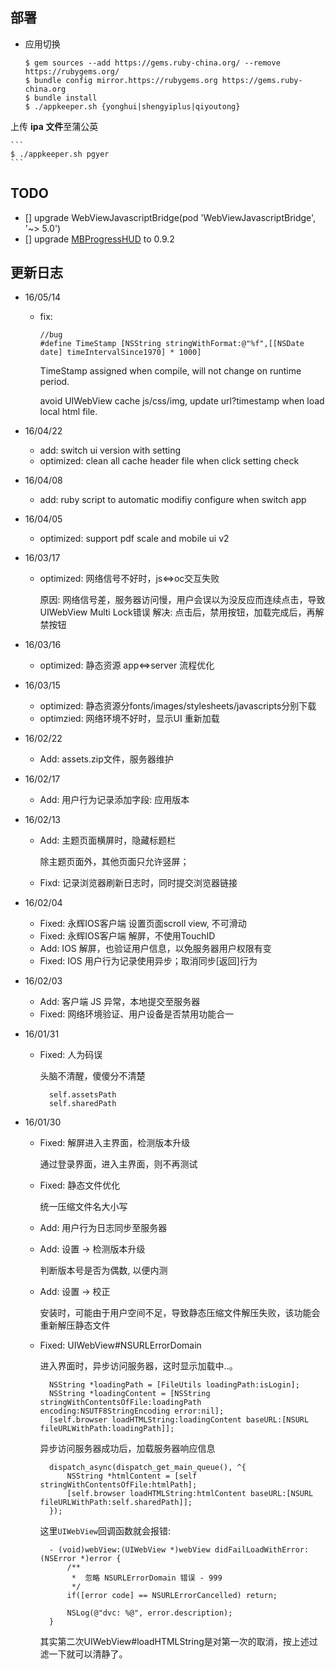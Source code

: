 
## 部署

* 应用切换

	```
	$ gem sources --add https://gems.ruby-china.org/ --remove https://rubygems.org/
	$ bundle config mirror.https://rubygems.org https://gems.ruby-china.org
	$ bundle install
	$ ./appkeeper.sh {yonghui|shengyiplus|qiyoutong}
	```
上传 **ipa 文件**至蒲公英

	```	
	$ ./appkeeper.sh pgyer
	```

## TODO

* [] upgrade WebViewJavascriptBridge(pod 'WebViewJavascriptBridge', '~> 5.0')
* [] upgrade [MBProgressHUD](https://github.com/jdg/MBProgressHUD) to 0.9.2


## 更新日志

* 16/05/14

    * fix:
    
        ```
        //bug
        #define TimeStamp [NSString stringWithFormat:@"%f",[[NSDate date] timeIntervalSince1970] * 1000]
        ```

        TimeStamp assigned when compile, will not change on runtime period.

        avoid UIWebView cache js/css/img, update url?timestamp when load local html file.

* 16/04/22

	* add: switch ui version with setting
	* optimized: clean all cache header file when click setting check
	
* 16/04/08

	* add: ruby script to automatic modifiy configure when switch app

* 16/04/05

	* optimized: support pdf scale and mobile ui v2

* 16/03/17

	* optimized: 网络信号不好时，js<=>oc交互失败
	
		原因: 网络信号差，服务器访问慢，用户会误以为没反应而连续点击，导致UIWebView Multi Lock错误
		解决: 点击后，禁用按钮，加载完成后，再解禁按钮
		
* 16/03/16

	* optimized: 静态资源 app<=>server 流程优化

* 16/03/15

	* optimized: 静态资源分fonts/images/stylesheets/javascripts分别下载
	* optimzied: 网络环境不好时，显示UI 重新加载

* 16/02/22

	* Add: assets.zip文件，服务器维护
	
* 16/02/17

	* Add: 用户行为记录添加字段: 应用版本

* 16/02/13

	* Add: 主题页面横屏时，隐藏标题栏
	
		除主题页面外，其他页面只允许竖屏；
	
	* Fixd: 记录浏览器刷新日志时，同时提交浏览器链接

* 16/02/04

	* Fixed: 永辉IOS客户端 设置页面scroll view, 不可滑动
	* Fixed: 永辉IOS客户端 解屏，不使用TouchID
	* Add: IOS 解屏，也验证用户信息，以免服务器用户权限有变
	* Fixed: IOS 用户行为记录使用异步；取消同步[返回]行为
	
* 16/02/03

	* Add: 客户端 JS 异常，本地提交至服务器
	* Fixed: 网络环境验证、用户设备是否禁用功能合一
	
* 16/01/31

	* Fixed: 人为码误
	
		头脑不清醒，傻傻分不清楚
		
			self.assetsPath 
			self.sharedPath
		
* 16/01/30
	
	* Fixed: 解屏进入主界面，检测版本升级
	
		通过登录界面，进入主界面，则不再测试
		
	* Fixed: 静态文件优化
	
		统一压缩文件名大小写
	
	* Add: 用户行为日志同步至服务器
	* Add: 设置 -> 检测版本升级
		
		判断版本号是否为偶数, 以便内测
		
	* Add: 设置 -> 校正
	
		安装时，可能由于用户空间不足，导致静态压缩文件解压失败，该功能会重新解压静态文件
	
	* Fixed: UIWebView#NSURLErrorDomain
			
		进入界面时，异步访问服务器，这时显示加载中..。
		
			NSString *loadingPath = [FileUtils loadingPath:isLogin];
			NSString *loadingContent = [NSString stringWithContentsOfFile:loadingPath encoding:NSUTF8StringEncoding error:nil];
			[self.browser loadHTMLString:loadingContent baseURL:[NSURL fileURLWithPath:loadingPath]];
			
			
		异步访问服务器成功后，加载服务器响应信息
		
			dispatch_async(dispatch_get_main_queue(), ^{
				NSString *htmlContent = [self stringWithContentsOfFile:htmlPath];
				[self.browser loadHTMLString:htmlContent baseURL:[NSURL fileURLWithPath:self.sharedPath]];
			});
	
		这里`UIWebView`回调函数就会报错:
			
			- (void)webView:(UIWebView *)webView didFailLoadWithError:(NSError *)error {
			    /**
			     *  忽略 NSURLErrorDomain 错误 - 999
			     */
			    if([error code] == NSURLErrorCancelled) return;
			    
			    NSLog(@"dvc: %@", error.description);
			}
			
		其实第二次UIWebView#loadHTMLString是对第一次的取消，按上述过滤一下就可以清静了。